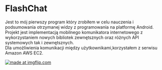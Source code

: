 # **FlashChat**<br />
Jest to mój pierwszy program który zrobiłem w celu nauczenia i podsumowania otrzymanej widzy z programowania na platformę Android.<br />
Projekt jest implementacją mobilnego komunikatora internetowego z wykorzystaniem nowych bibliotek zewnętsznych oraz różnych API systemowych tak i zewnętsznych.<br />
Dla umożliwienia komunikacji między użytkownikami,korzystałem z serwisu Amazon AWS EC2.<br />

<a href="https://imgflip.com/gif/257v1f"><img src="https://i.imgflip.com/257v1f.gif" title="made at imgflip.com"/></a>

